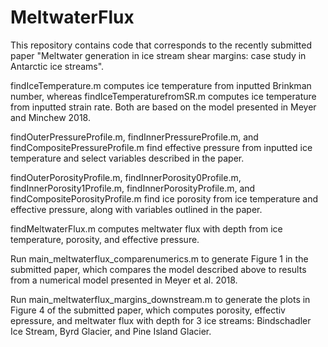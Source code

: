 # MeltwaterFlux
This repository contains code that corresponds to the recently submitted paper "Meltwater generation in ice stream shear margins: case study in Antarctic ice streams".

findIceTemperature.m computes ice temperature from inputted Brinkman number, whereas findIceTemperaturefromSR.m computes ice temperature from inputted strain rate. Both are based on the model presented in Meyer and Minchew 2018.

findOuterPressureProfile.m, findInnerPressureProfile.m, and findCompositePressureProfile.m find effective pressure from inputted ice temperature and select variables described in the paper.

findOuterPorosityProfile.m, findInnerPorosity0Profile.m, findInnerPorosity1Profile.m, findInnerPorosityProfile.m, and findCompositePorosityProfile.m find ice porosity from ice temperature and effective pressure, along with variables outlined in the paper.

findMeltwaterFlux.m computes meltwater flux with depth from ice temperature, porosity, and effective pressure.

Run main_meltwaterflux_comparenumerics.m to generate Figure 1 in the submitted paper, which compares the model described above to results from a numerical model presented in Meyer et al. 2018. 

Run main_meltwaterflux_margins_downstream.m to generate the plots in Figure 4 of the submitted paper, which computes porosity, effectiv epressure, and meltwater flux with depth for 3 ice streams: Bindschadler Ice Stream, Byrd Glacier, and Pine Island Glacier.
